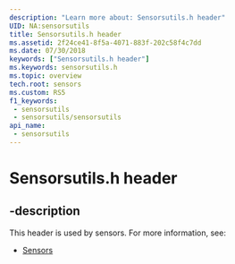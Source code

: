 ```yaml
---
description: "Learn more about: Sensorsutils.h header"
UID: NA:sensorsutils
title: Sensorsutils.h header
ms.assetid: 2f24ce41-8f5a-4071-883f-202c58f4c7dd
ms.date: 07/30/2018
keywords: ["Sensorsutils.h header"]
ms.keywords: sensorsutils.h
ms.topic: overview
tech.root: sensors
ms.custom: RS5
f1_keywords:
 - sensorsutils
 - sensorsutils/sensorsutils
api_name:
 - sensorsutils
---
```


# Sensorsutils.h header


## -description

This header is used by sensors. For more information, see:

- [Sensors](../_sensors/index.md)

